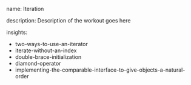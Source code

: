 name: Iteration

description: Description of the workout goes here

insights:
  - two-ways-to-use-an-iterator
  - iterate-without-an-index
  - double-brace-initialization
  - diamond-operator
  - implementing-the-comparable-interface-to-give-objects-a-natural-order
